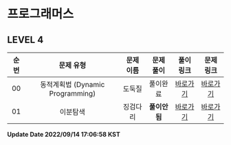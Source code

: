 # 프로그래머스
## LEVEL 4

| 순번 | 문제 유형 | 문제 이름 | 문제 풀이 | 풀이 링크 | 문제 링크 |
| :--: |:--: |:--: |:--: |:--: |:--: |
|00|동적계획법 (Dynamic Programming)|도둑질|풀이완료|[바로가기](https://github.com/westreed/ProgrammersAlgorithm/blob/main/Programmers/lv4/%EB%8F%84%EB%91%91%EC%A7%88.py)|[바로가기](https://programmers.co.kr/learn/courses/30/lessons/42897)|
|01|이분탐색|징검다리 |**풀이안됨**|[바로가기](https://github.com/westreed/ProgrammersAlgorithm/blob/main/Programmers/lv4/%EC%A7%95%EA%B2%80%EB%8B%A4%EB%A6%AC%20X.py)|[바로가기](https://programmers.co.kr/learn/courses/30/lessons/43236)|


**Update Date 2022/09/14 17:06:58 KST**

